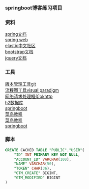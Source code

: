 ### springboot博客练习项目
### 资料
[spring文档](https://spring.io/guides)  
[spring web](https://spring.io/guides/gs/serving-web-content/)  
[elastic中文社区](https://elasticsearch.cn/)  
[bootstrap文档](https://v3.bootcss.com/)  
[jquery文档](http://www.jq22.com/jquery-info122)  

### 工具
[版本管理工具git](https://git-scm.com/)  
[流程图工具visual paradigm](https://www.visual-paradigm.com/cn/download/community.jsp)  
[网络请求处理框架okhttp](https://square.github.io/okhttp/)  
[h2数据库](https://mvnrepository.com/artifact/com.h2database/h2)  
[springboot](https://docs.spring.io/spring-boot/docs/2.2.5.RELEASE/reference/html/spring-boot-features.html#boot-features-spring-application)  
[菜鸟教程](https://www.runoob.com/mysql/mysql-where-clause.html)  
[菜鸟教程](https://www.runoob.com/mysql/mysql-where-clause.html)  
[springboot](https://docs.spring.io/spring-boot/docs/2.2.5.RELEASE/reference/html/spring-boot-features.html#boot-features-spring-application)  
### 脚本
```sql
CREATE CACHED TABLE "PUBLIC"."USER"(
    "ID" INT PRIMARY KEY NOT NULL,
    "ACCOUNT_ID" VARCHAR(100),
    "NAME" VARCHAR(50),
    "TOKEN" CHAR(36),
    "GTM_CREATE" BIGINT,
    "GTM_MODIFIED" BIGINT
)
```